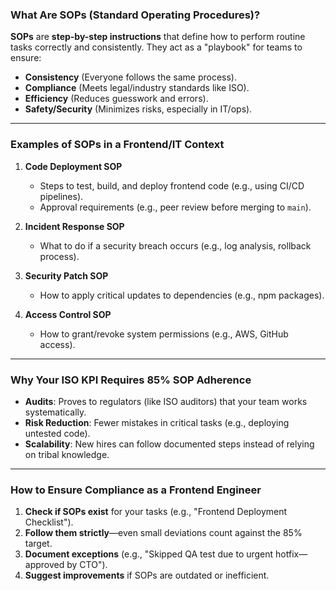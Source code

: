 ### **What Are SOPs (Standard Operating Procedures)?**  
**SOPs** are **step-by-step instructions** that define how to perform routine tasks correctly and consistently. They act as a "playbook" for teams to ensure:  
- **Consistency** (Everyone follows the same process).  
- **Compliance** (Meets legal/industry standards like ISO).  
- **Efficiency** (Reduces guesswork and errors).  
- **Safety/Security** (Minimizes risks, especially in IT/ops).  

---

### **Examples of SOPs in a Frontend/IT Context**  
1. **Code Deployment SOP**  
   - Steps to test, build, and deploy frontend code (e.g., using CI/CD pipelines).  
   - Approval requirements (e.g., peer review before merging to `main`).  

2. **Incident Response SOP**  
   - What to do if a security breach occurs (e.g., log analysis, rollback process).  

3. **Security Patch SOP**  
   - How to apply critical updates to dependencies (e.g., npm packages).  

4. **Access Control SOP**  
   - How to grant/revoke system permissions (e.g., AWS, GitHub access).  

---

### **Why Your ISO KPI Requires 85% SOP Adherence**  
- **Audits**: Proves to regulators (like ISO auditors) that your team works systematically.  
- **Risk Reduction**: Fewer mistakes in critical tasks (e.g., deploying untested code).  
- **Scalability**: New hires can follow documented steps instead of relying on tribal knowledge.  

---

### **How to Ensure Compliance as a Frontend Engineer**  
1. **Check if SOPs exist** for your tasks (e.g., "Frontend Deployment Checklist").  
2. **Follow them strictly**—even small deviations count against the 85% target.  
3. **Document exceptions** (e.g., "Skipped QA test due to urgent hotfix—approved by CTO").  
4. **Suggest improvements** if SOPs are outdated or inefficient.  

